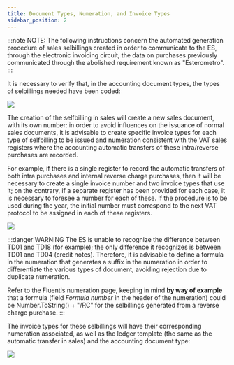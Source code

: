 ```yaml
---
title: Document Types, Numeration, and Invoice Types 
sidebar_position: 2
---
```

:::note NOTE:
The following instructions concern the automated generation procedure of sales selbillings created in order to communicate to the ES, through the electronic invoicing circuit, the data on purchases previously communicated through the abolished requirement known as "Esterometro".
:::

It is necessary to verify that, in the accounting document types, the types of selbillings needed have been coded:

![](/img/it-it/finance-area/e-invoice/auto-invoice/doc-types.png)

The creation of the selfbilling in sales will create a new sales document, with its own number: in order to avoid influences on the issuance of normal sales documents, it is advisable to create specific invoice types for each type of selfbilling to be issued and numeration consistent with the VAT sales registers where the accounting automatic transfers of these intra/reverse purchases are recorded.

For example, if there is a single register to record the automatic transfers of both intra purchases and internal reverse charge purchases, then it will be necessary to create a single invoice number and two invoice types that use it; on the contrary, if a separate register has been provided for each case, it is necessary to foresee a number for each of these. If the procedure is to be used during the year, the initial number must correspond to the next VAT protocol to be assigned in each of these registers.

![](/img/it-it/finance-area/e-invoice/auto-invoice/numeration.png)

:::danger WARNING
The ES is unable to recognize the difference between TD01 and TD18 (for example); the only difference it recognizes is between TD01 and TD04 (credit notes). Therefore, it is advisable to define a formula in the numeration that generates a suffix in the numeration in order to differentiate the various types of document, avoiding rejection due to duplicate numeration.

Refer to the Fluentis numeration page, keeping in mind **by way of example** that a formula (field *Formula number* in the header of the numeration) could be Number.ToString() + "/RC" for the selbillings generated from a reverse charge purchase.
:::

The invoice types for these selbillings will have their corresponding numeration associated, as well as the ledger template (the same as the automatic transfer in sales) and the accounting document type:

![](/img/it-it/finance-area/e-invoice/auto-invoice/invoice-type.png)